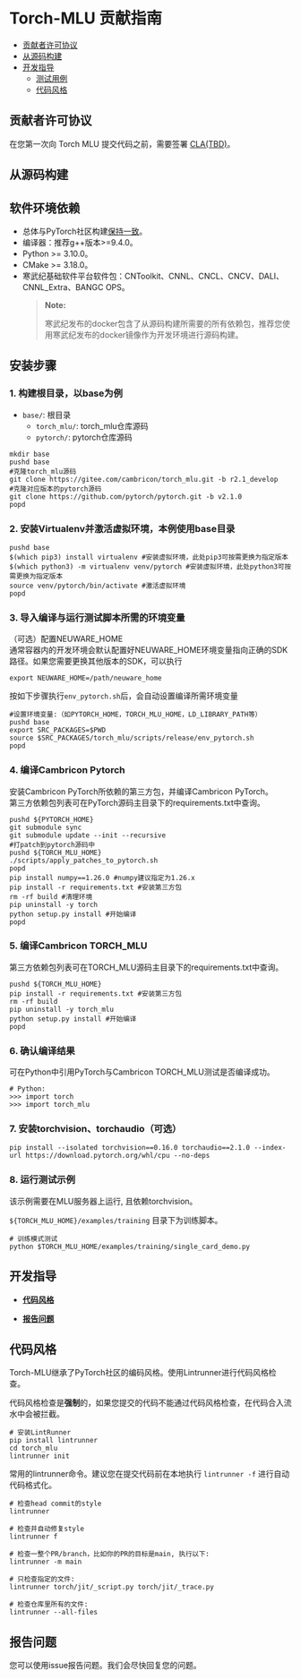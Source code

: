 # Torch-MLU 贡献指南
-   [贡献者许可协议](#贡献者许可协议.md)
-   [从源码构建](#从源码构建.md)
-   [开发指导](#开发指导.md)
    -   [测试用例](#测试用例.md)
    -   [代码风格](#代码风格.md)

<h2 id="贡献者许可协议.md">贡献者许可协议</h2>

在您第一次向 Torch MLU 提交代码之前，需要签署 [CLA(TBD)](https://www.cambricon.com)。

<h2 id="从源码构建.md">从源码构建</h2>

## 软件环境依赖

- 总体与PyTorch社区构建[保持一致](https://github.com/pytorch/pytorch?tab=readme-ov-file#from-source)。
- 编译器：推荐g++版本>=9.4.0。
- Python >= 3.10.0。
- CMake >= 3.18.0。
- 寒武纪基础软件平台软件包：CNToolkit、CNNL、CNCL、CNCV、DALI、CNNL_Extra、BANGC OPS。
  > **Note:**
  >
  > 寒武纪发布的docker包含了从源码构建所需要的所有依赖包，推荐您使用寒武纪发布的docker镜像作为开发环境进行源码构建。

## 安装步骤

### 1. 构建根目录，以base为例
   - `base/`: 根目录
     - `torch_mlu/`: torch_mlu仓库源码
     - `pytorch/`: pytorch仓库源码

   ```
   mkdir base
   pushd base
   #克隆torch_mlu源码
   git clone https://gitee.com/cambricon/torch_mlu.git -b r2.1_develop
   #克隆对应版本的pytorch源码 
   git clone https://github.com/pytorch/pytorch.git -b v2.1.0
   popd
   ```

### 2. 安装Virtualenv并激活虚拟环境，本例使用base目录

   ```
   pushd base
   $(which pip3) install virtualenv #安装虚拟环境，此处pip3可按需更换为指定版本
   $(which python3) -m virtualenv venv/pytorch #安装虚拟环境，此处python3可按需更换为指定版本
   source venv/pytorch/bin/activate #激活虚拟环境
   popd
   ```

### 3. 导入编译与运行测试脚本所需的环境变量
   
  （可选）配置NEUWARE_HOME<br>
   通常容器内的开发环境会默认配置好NEUWARE_HOME环境变量指向正确的SDK路径。如果您需要更换其他版本的SDK，可以执行

   ```
   export NEUWARE_HOME=/path/neuware_home
   ```

   按如下步骤执行`env_pytorch.sh`后，会自动设置编译所需环境变量

   ```
   #设置环境变量:（如PYTORCH_HOME，TORCH_MLU_HOME，LD_LIBRARY_PATH等）
   pushd base
   export SRC_PACKAGES=$PWD
   source $SRC_PACKAGES/torch_mlu/scripts/release/env_pytorch.sh
   popd
   ```

### 4. 编译Cambricon Pytorch

   安装Cambricon PyTorch所依赖的第三方包，并编译Cambricon PyTorch。<br>
   第三方依赖包列表可在PyTorch源码主目录下的requirements.txt中查询。

   ```
   pushd ${PYTORCH_HOME}
   git submodule sync
   git submodule update --init --recursive
   #打patch到pytorch源码中
   pushd ${TORCH_MLU_HOME}
   ./scripts/apply_patches_to_pytorch.sh
   popd
   pip install numpy==1.26.0 #numpy建议指定为1.26.x
   pip install -r requirements.txt #安装第三方包
   rm -rf build #清理环境
   pip uninstall -y torch
   python setup.py install #开始编译
   popd
   ```

### 5. 编译Cambricon TORCH_MLU

   第三方依赖包列表可在TORCH_MLU源码主目录下的requirements.txt中查询。

   ```
   pushd ${TORCH_MLU_HOME}
   pip install -r requirements.txt #安装第三方包
   rm -rf build
   pip uninstall -y torch_mlu
   python setup.py install #开始编译
   popd
   ```


### 6. 确认编译结果

   可在Python中引用PyTorch与Cambricon TORCH_MLU测试是否编译成功。

   ```
   # Python:
   >>> import torch
   >>> import torch_mlu
   ```

### 7. 安装torchvision、torchaudio（可选）


   ```
   pip install --isolated torchvision==0.16.0 torchaudio==2.1.0 --index-url https://download.pytorch.org/whl/cpu --no-deps
   ```

### 8. 运行测试示例

   该示例需要在MLU服务器上运行, 且依赖torchvision。

   ``${TORCH_MLU_HOME}/examples/training`` 目录下为训练脚本。

   ```
   # 训练模式测试
   python $TORCH_MLU_HOME/examples/training/single_card_demo.py
   ```


<h2 id="开发指导.md">开发指导</h2>

-   **[代码风格](#代码风格.md)**

-   **[报告问题](#报告问题.md)**

<h2 id="代码风格.md">代码风格</h2>

Torch-MLU继承了PyTorch社区的编码风格。使用Lintrunner进行代码风格检查。

代码风格检查是**强制**的，如果您提交的代码不能通过代码风格检查，在代码合入流水中会被拦截。

```
# 安装LintRunner
pip install lintrunner
cd torch_mlu
lintrunner init
```

常用的lintrunner命令。建议您在提交代码前在本地执行 `lintrunner -f` 进行自动代码格式化。

```
# 检查head commit的style
lintrunner

# 检查并自动修复style
lintrunner f

# 检查一整个PR/branch，比如你的PR的目标是main, 执行以下:
lintrunner -m main

# 只检查指定的文件:
lintrunner torch/jit/_script.py torch/jit/_trace.py

# 检查仓库里所有的文件:
lintrunner --all-files
```

<h2 id="报告问题.md">报告问题</h2>

您可以使用issue报告问题。我们会尽快回复您的问题。

